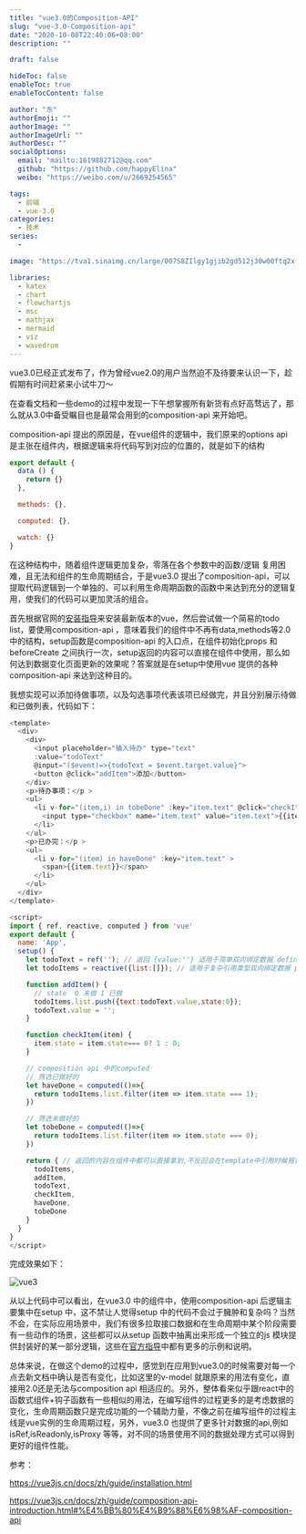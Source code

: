 ```yaml
---
title: "vue3.0的Composition-API"
slug: "vue-3.0-Composition-api"
date: "2020-10-08T22:40:06+08:00"
description: ""

draft: false

hideToc: false
enableToc: true
enableTocContent: false

author: "东"
authorEmoji: ""
authorImage: ""
authorImageUrl: ""
authorDesc: ""
socialOptions:
  email: "mailto:1619882712@qq.com"
  github: "https://github.com/happyElina"
  weibo: "https://weibo.com/u/2669254565"

tags:
  - 前端
  - vue-3.0
categories:
  - 技术
series:
  -

image: "https://tva1.sinaimg.cn/large/007S8ZIlgy1gjib2gd512j30w00ftq2x.jpg"

libraries:
  - katex
  - chart
  - flowchartjs
  - msc
  - mathjax
  - mermaid
  - viz
  - wavedrom
---
```


vue3.0已经正式发布了，作为曾经vue2.0的用户当然迫不及待要来认识一下，趁假期有时间赶紧来小试牛刀～

在查看文档和一些demo的过程中发现一下午想掌握所有新货有点好高骛远了，那么就从3.0中备受瞩目也是最常会用到的composition-api 来开始吧。

composition-api 提出的原因是，在vue组件的逻辑中，我们原来的options api 是主张在组件内，根据逻辑来将代码写到对应的位置的，就是如下的结构

```javascript
export default {
  data () {
    return {}
  },

  methods: {},

  computed: {},

  watch: {}
}
```

在这种结构中，随着组件逻辑更加复杂，零落在各个参数中的函数/逻辑 复用困难，且无法和组件的生命周期结合，于是vue3.0 提出了composition-api，可以提取代码逻辑到一个单独的、可以利用生命周期函数的函数中来达到充分的逻辑复用，使我们的代码可以更加灵活的组合。

首先根据官网的[安装指导](https://vue3js.cn/docs/zh/guide/installation.html#cdn)来安装最新版本的vue，然后尝试做一个简易的todo list，要使用composition-api ，意味着我们的组件中不再有data,methods等2.0中的结构，setup函数是composition-api 的入口点，在组件初始化props 和beforeCreate 之间执行一次，setup返回的内容可以直接在组件中使用，那么如何达到数据变化页面更新的效果呢？答案就是在setup中使用vue 提供的各种composition-api 来达到这种目的。

我想实现可以添加待做事项，以及勾选事项代表该项已经做完，并且分别展示待做和已做列表，代码如下：

```javascript
<template>
  <div>
    <div>
      <input placeholder="输入待办" type="text"
      :value="todoText"
      @input="($event)=>{todoText = $event.target.value}">
      <button @click="addItem">添加</button>
    </div>
    <p>待办事项：</p >
    <ul>
      <li v-for="(item,i) in tobeDone" :key="item.text" @click="checkItem(item,i)">
        <input type="checkbox" name="item.text" value="item.text">{{item.text}}<br>
      </li>
    </ul>
    <p>已办完：</p >
    <ul>
      <li v-for="(item) in haveDone" :key="item.text" >
        <span>{{item.text}}</span>
      </li>
    </ul>
  </div>
</template>

<script>
import { ref, reactive, computed } from 'vue'
export default {
  name: 'App',
  setup() {
    let todoText = ref(''); // 返回 {value:''} 适用于简单双向绑定数据 defineproperty 实现
    let todoItems = reactive({list:[]}); // 适用于复杂引用类型双向绑定数据 proxy代理实现

    function addItem() {
      // state  0 未做 1 已做
      todoItems.list.push({text:todoText.value,state:0});
      todoText.value = '';
    }

    function checkItem(item) {
      item.state = item.state=== 0? 1 : 0;
    }

    // composition api 中的computed
    // 筛选已做好的
    let haveDone = computed(()=>{
      return todoItems.list.filter(item => item.state === 1);
    })

    // 筛选未做好的
    let tobeDone = computed(()=>{
      return todoItems.list.filter(item => item.state === 0);
    })

    return { // 返回的内容在组件中都可以直接拿到,不反回会在template中引用时候报错
      todoItems,
      addItem,
      todoText,
      checkItem,
      haveDone,
      tobeDone
    }
  }
}
</script>
```

完成效果如下：

![vue3](https://tva1.sinaimg.cn/large/007S8ZIlgy1gjiac6r7a7g30cl080t9g.gif)

从以上代码中可以看出，在vue3.0 中的组件中，使用composition-api 后逻辑主要集中在setup 中，这不禁让人觉得setup 中的代码不会过于臃肿和复杂吗？当然不会，在实际应用场景中，我们有很多拉取接口数据和在生命周期中某个阶段需要有一些动作的场景，这些都可以从setup 函数中抽离出来形成一个独立的js 模块提供封装好的某一部分逻辑，这些在[官方指导](https://vue3js.cn/docs/zh/guide/composition-api-introduction.html#%E4%BB%80%E4%B9%88%E6%98%AF-composition-api)中都有更多的示例和说明。

总体来说，在做这个demo的过程中，感觉到在应用到vue3.0的时候需要对每一个点去新文档中确认是否有变化，比如这里的v-model 就跟原来的用法有变化，直接用2.0还是无法与composition api 相适应的。另外，整体看来似乎跟react中的函数式组件+钩子函数有一些相似的用法，在编写组件的过程更多的是考虑数据的变化，生命周期函数只是完成功能的一个辅助力量，不像之前在编写组件的过程主线是vue实例的生命周期过程，另外，vue3.0 也提供了更多针对数据的api,例如isRef,isReadonly,isProxy 等等，对不同的场景使用不同的数据处理方式可以得到更好的组件性能。



参考：

https://vue3js.cn/docs/zh/guide/installation.html

https://vue3js.cn/docs/zh/guide/composition-api-introduction.html#%E4%BB%80%E4%B9%88%E6%98%AF-composition-api